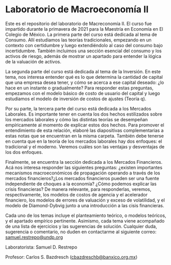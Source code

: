 # Laboratorio de Macroeconomía II

Este es el repositorio del laboratorio de Macreconomía II. El curso fue impartido durante la primavera de 2021 para la Maestría en Economía en El Colegio de México. La primera parte del curso está dedicada al tema de Consumo. Allí estudiamos las teorías tradicionales, empezando en un contexto con certidumbre y luego extendiéndolo al caso del consumo bajo incertidumbre. También incluimos una sección esencial del consumo y los activos de riesgo, además de mostrar un apartado para entender la lógica de la valuación de activos. 

La segunda parte del curso está dedicada al tema de la Inversión. En este tema, nos interesa entender qué es lo que determina la cantidad de capital que una empresa desea tener,
y cómo se acerca a ese capital deseado: ¿lo hace en un instante o gradualmente? Para responder estas preguntas, empezamos con el modelo básico de costo de usuario del capital y luego estudiamos el modelo de inversión de costos de ajustes (Teoría q).

Por su parte, la tercera parte del curso está dedicada a los Mercados Laborales. Es importante tener en cuenta los dos hechos estilizados sobre los mercados laborales y cómo las distintas teorías se desempeñan empíricamente al momento de explicar estos dos hechos. Para promover el entendimiento de esta relación, elaboré las diapositivas complementarias a estas notas que se encuentran en la misma carpeta. También debe tenerse en cuenta que en la teoría de los mercados laborales hay dos enfoques: el tradicional y el moderno. Veremos cuáles son las ventajas y desventajas de los dos enfoques.

Finalmente, se encuentra la sección dedicada a los Mercados Financieros. Acá nos interesa responder las siguientes preguntas: ¿existen importantes mecanismos macroeconómicos de propagación operando a través de los mercados financieros?¿Los mercados financieros pueden ser una fuente independiente de choques a la economía? ¿Cómo podemos explicar las crisis financieras? De manera relevante, para responderlas, veremos, respectivamente, los modelos de costos de agencia y el acelerador financiero, los modelos de errores de valuación y exceso de volatilidad, y el modelo de Diamond-Dybvig junto a una introducción a las cisis financieras.

Cada uno de los temas incluye el planteamiento teórico, o modelos teóricos, y el apartado empírico pertinente. Asimismo, cada tema viene acompañado de una lista de ejercicios y las sugerencias de solución. Cualquier duda, sugerencia o comentario, no duden en contactarme al siguiente correo: samuel.restrepo@undp.org


Laboratorista: Samuel D. Restrepo

Profesor: Carlos S. Bazdresch (cbazdreschb@banxico.org.mx)
